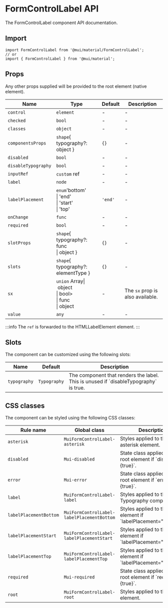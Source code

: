 # FormControlLabel API

The FormControlLabel component API documentation.

## Import

```
import FormControlLabel from '@mui/material/FormControlLabel';
// or
import { FormControlLabel } from '@mui/material';
```

## Props

Any other props supplied will be provided to the root element (native element).

| Name | Type | Default | Description |
| --- | --- | --- | --- |
| `control` | `element` | - | - |
| `checked` | `bool` | - | - |
| `classes` | `object` | - | - |
| `componentsProps` | `shape`{ typography?: object } | `{}` | - |
| `disabled` | `bool` | - | - |
| `disableTypography` | `bool` | - | - |
| `inputRef` | `custom` ref | - | - |
| `label` | `node` | - | - |
| `labelPlacement` | `enum`'bottom'<br>\| 'end'<br>\| 'start'<br>\| 'top' | `'end'` | - |
| `onChange` | `func` | - | - |
| `required` | `bool` | - | - |
| `slotProps` | `shape`{ typography?: func<br>\| object } | `{}` | - |
| `slots` | `shape`{ typography?: elementType } | `{}` | - |
| `sx` | `union` Array\| object<br>\| bool><br>\| func<br>\| object | - | The `sx` prop is also available. |
| `value` | `any` | - | - |

:::info
The `ref` is forwarded to the HTMLLabelElement element.
:::

## Slots

The component can be customized using the following slots:

| Name | Default | Description |
| --- | --- | --- |
| `typography` | `Typography` | The component that renders the label.<br>This is unused if \`disableTypography\` is true. |

## CSS classes

The component can be styled using the following CSS classes:

| Rule name | Global class | Description |
| --- | --- | --- |
| `asterisk` | `MuiFormControlLabel-asterisk` | Styles applied to the asterisk element. |
| `disabled` | `Mui-disabled` | State class applied to the root element if \`disabled={true}\`. |
| `error` | `Mui-error` | State class applied to the root element if \`error={true}\`. |
| `label` | `MuiFormControlLabel-label` | Styles applied to the label's Typography component. |
| `labelPlacementBottom` | `MuiFormControlLabel-labelPlacementBottom` | Styles applied to the root element if \`labelPlacement="bottom"\`. |
| `labelPlacementStart` | `MuiFormControlLabel-labelPlacementStart` | Styles applied to the root element if \`labelPlacement="start"\`. |
| `labelPlacementTop` | `MuiFormControlLabel-labelPlacementTop` | Styles applied to the root element if \`labelPlacement="top"\`. |
| `required` | `Mui-required` | State class applied to the root element if \`required={true}\`. |
| `root` | `MuiFormControlLabel-root` | Styles applied to the root element. |